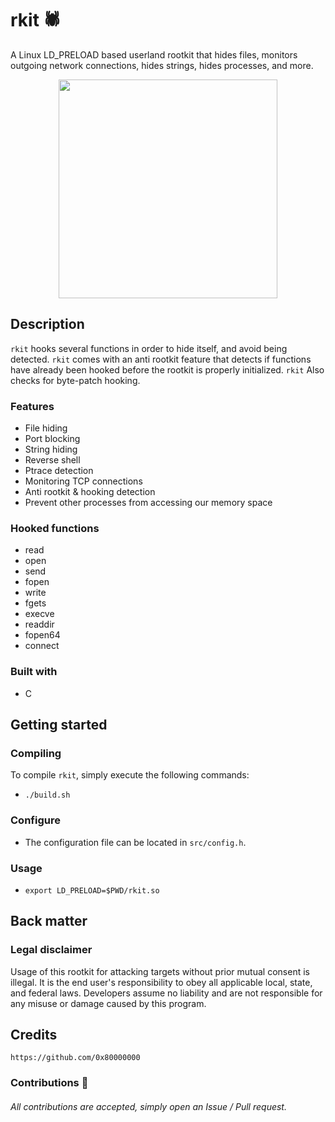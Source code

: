 # rkit 🕷️
A Linux LD_PRELOAD based userland rootkit that hides files, monitors outgoing network connections, hides strings, hides processes, and more.

<div align="center">
    <img src="https://user-images.githubusercontent.com/95945026/153785851-d9b46f21-eb7d-41a1-ab7a-73408d720b1c.png" width="350px"><br>
</div>

## Description
`rkit` hooks several functions in order to hide itself, and avoid being detected. `rkit` comes with an anti rootkit feature that detects if
functions have already been hooked before the rootkit is properly initialized. `rkit` Also checks for byte-patch hooking.

### Features
- File hiding
- Port blocking
- String hiding
- Reverse shell
- Ptrace detection
- Monitoring TCP connections
- Anti rootkit & hooking detection
- Prevent other processes from accessing our memory space

### Hooked functions
- read
- open
- send
- fopen
- write
- fgets
- execve
- readdir
- fopen64
- connect

### Built with
- C

## Getting started
### Compiling
To compile `rkit`, simply execute the following commands:
- `./build.sh`

### Configure
- The configuration file can be located in `src/config.h`.

### Usage
- `export LD_PRELOAD=$PWD/rkit.so`

## Back matter
### Legal disclaimer
Usage of this rootkit for attacking targets without prior mutual consent is illegal. It is the end user's responsibility to obey all applicable local, state, and federal laws. Developers assume no liability and are not responsible for any misuse or damage caused by this program.

## Credits
```
https://github.com/0x80000000
```
### Contributions 🎉
###### All contributions are accepted, simply open an Issue / Pull request.
